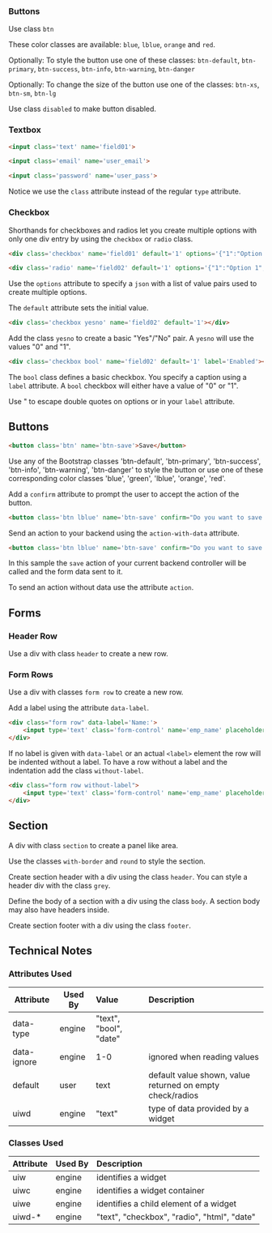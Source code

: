 ### Buttons ###

Use class ```btn```

These color classes are available: ```blue```, ```lblue```, ```orange``` and ```red```.

Optionally: To style the button use one of these classes:
```btn-default```, ```btn-primary```, ```btn-success```, ```btn-info```, ```btn-warning```, ```btn-danger```

Optionally: To change the size of the button use one of the classes:
```btn-xs```, ```btn-sm```, ```btn-lg```
	
Use class ```disabled``` to make button disabled.

### Textbox ###

```html
<input class='text' name='field01'>

<input class='email' name='user_email'>

<input class='password' name='user_pass'>

```
Notice we use the ```class``` attribute instead of the regular ```type``` attribute.


### Checkbox ###

Shorthands for checkboxes and radios let you create multiple options with only one div entry by using the ```checkbox``` or ```radio``` class.

```html
<div class='checkbox' name='field01' default='1' options='{"1":"Option 1", "2":"Option 2"}'></div>
```

```html
<div class='radio' name='field02' default='1' options='{"1":"Option 1", "2":"Option 2"}'></div>
```

Use the ```options``` attribute to specify a ```json``` with a list of value pairs used to create multiple options.

The ```default``` attribute sets the initial value.

```html
<div class='checkbox yesno' name='field02' default='1'></div>
```

Add the class ```yesno``` to create a basic "Yes"/"No" pair. A ```yesno``` will use the values "0" and "1".

```html
<div class='checkbox bool' name='field02' default='1' label='Enabled'></div>
```
The ```bool``` class defines a basic checkbox. You specify a caption using a ```label``` attribute. A ```bool``` checkbox will either have a value of "0" or "1".

Use &quot; to escape double quotes on options or in your ```label``` attribute.

## Buttons ##

```html 
<button class='btn' name='btn-save'>Save</button>
```

Use any of the Bootstrap classes 'btn-default', 'btn-primary', 'btn-success', 'btn-info', 'btn-warning', 'btn-danger' to style the button or use one of these corresponding color classes 'blue', 'green', 'lblue', 'orange', 'red'.

Add a ```confirm``` attribute to prompt the user to accept the action of the button.
```html 
<button class='btn lblue' name='btn-save' confirm="Do you want to save this record?">Save</button>
```

Send an action to your backend using the ```action-with-data``` attribute.

```html 
<button class='btn lblue' name='btn-save' confirm="Do you want to save this record?" action-with-data="@(save)">Save</button>
```
In this sample the ```save``` action of your current backend controller will be called and the form data sent to it.

To send an action without data use the attribute ```action```.



## Forms ##

### Header Row ###

Use a div with class ```header``` to create a new row.


### Form Rows ###

Use a div with classes ```form row``` to create a new row.

Add a label using the attribute ```data-label```.

```html
<div class="form row" data-label='Name:'>
	<input type='text' class='form-control' name='emp_name' placeholder='Employee name' data-validate="empty" data-error-message="Please provide a name">
</div>
```

If no label is given with ```data-label``` or an actual ```<label>``` element the row will be indented without a label. To have a row without a label and the indentation add the class ```without-label```.

```html
<div class="form row without-label">
	<input type='text' class='form-control' name='emp_name' placeholder='Employee name' data-validate="empty" data-error-message="Please provide a name">
</div>
```


## Section ##

A div with class ```section``` to create a panel like area.

Use the classes ```with-border``` and ```round``` to style the section.

Create section header with a div using the class ```header```. You can style a header div with the class ```grey```.

Define the body of a section with a div using the class ```body```. A section body may also have headers inside.

Create section footer with a div using the class ```footer```.


## Technical Notes ##

### Attributes Used ###

| Attribute | Used By | Value | Description |
| ---------- | ---------- | :------- | :---------|
| data-type | engine | "text", "bool", "date" | |
| data-ignore |engine | 1-0 | ignored when reading values |
| default | user | text | default value shown, value returned on empty check/radios |
| uiwd | engine | "text" | type of data provided by a widget |

### Classes Used ###
| Attribute | Used By | Description |
| ---------- | ---------- | :---------|
| uiw | engine | identifies a widget |
| uiwc | engine | identifies a widget container |
| uiwe | engine | identifies a child element of a widget |
| uiwd-* | engine | "text", "checkbox", "radio", "html", "date" |
